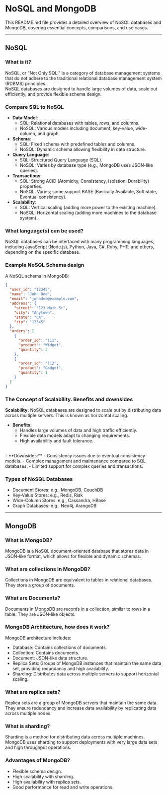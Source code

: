 # NoSQL and MongoDB

This README.md file provides a detailed overview of NoSQL databases and MongoDB, covering essential concepts, comparisons, and use cases.<hr>

## NoSQL

### What is it?
NoSQL, or "Not Only SQL," is a category of database management systems that do not adhere to the traditional relational database management system (RDBMS) principles.<br> 
NoSQL databases are designed to handle large volumes of data, scale out efficiently, and provide flexible schema design.

### Compare SQL to NoSQL
- **Data Model**:
  - SQL: Relational databases with tables, rows, and columns.
  - NoSQL: Various models including document, key-value, wide-column, and graph.
- **Schema**:
  - SQL: Fixed schema with predefined tables and columns.
  - NoSQL: Dynamic schema allowing flexibility in data structure.
- **Query Language**:
  - SQL: Structured Query Language (SQL).
  - NoSQL: Varies by database type (e.g., MongoDB uses JSON-like queries).
- **Transactions**:
  - SQL: Strong ACID (Atomicity, Consistency, Isolation, Durability) properties.
  - NoSQL: Varies; some support BASE (Basically Available, Soft state, Eventual consistency).
- **Scalability**:
  - SQL: Vertical scaling (adding more power to the existing machine).
  - NoSQL: Horizontal scaling (adding more machines to the database system).
 
### What language(s) can be used?
NoSQL databases can be interfaced with many programming languages, including JavaScript (Node.js), Python, Java, C#, Ruby, PHP, and others, depending on the specific database.

### Example NoSQL Schema design
A NoSQL schema in MongoDB:
```json
{
  "user_id": "12345",
  "name": "John Doe",
  "email": "johndoe@example.com",
  "address": {
    "street": "123 Main St",
    "city": "Anytown",
    "state": "CA",
    "zip": "12345"
  },
  "orders": [
    {
      "order_id": "111",
      "product": "Widget",
      "quantity": 2
    },
    {
      "order_id": "112",
      "product": "Gadget",
      "quantity": 1
    }
  ]
}
```
### The Concept of Scalability. Benefits and downsides
**Scalability:** NoSQL databases are designed to scale out by distributing data across multiple servers. This is known as horizontal scaling.<br>
- **Benefits:**
  - Handles large volumes of data and high traffic efficiently.
  - Flexible data models adapt to changing requirements.
  - High availability and fault tolerance.
<br>
- **Downsides:**
  - Consistency issues due to eventual consistency models.
  - Complex management and maintenance compared to SQL databases.
  - Limited support for complex queries and transactions.
 
### Types of NoSQL Databases
- Document Stores: e.g., MongoDB, CouchDB
- Key-Value Stores: e.g., Redis, Riak
- Wide-Column Stores: e.g., Cassandra, HBase
- Graph Databases: e.g., Neo4j, ArangoDB

<hr>

## MongoDB

### What is MongoDB?
MongoDB is a NoSQL document-oriented database that stores data in JSON-like format, which allows for flexible and dynamic schemas.

### What are collections in MongoDB?
Collections in MongoDB are equivalent to tables in relational databases. They store a group of documents.

### What are Documents?
Documents in MongoDB are records in a collection, similar to rows in a table. They are JSON-like objects.

### MongoDB Architecture, how does it work?
MongoDB architecture includes:

- Database: Contains collections of documents.
- Collection: Contains documents.
- Document: JSON-like data structure.
- Replica Sets: Groups of MongoDB instances that maintain the same data set, providing redundancy and high availability.
- Sharding: Distributes data across multiple servers to support horizontal scaling.

### What are replica sets?
Replica sets are a group of MongoDB servers that maintain the same data. They ensure redundancy and increase data availability by replicating data across multiple nodes.

### What is sharding?
Sharding is a method for distributing data across multiple machines. MongoDB uses sharding to support deployments with very large data sets and high throughput operations.

### Advantages of MongoDB?
- Flexible schema design.
- High scalability with sharding.
- High availability with replica sets.
- Good performance for read and write operations.

